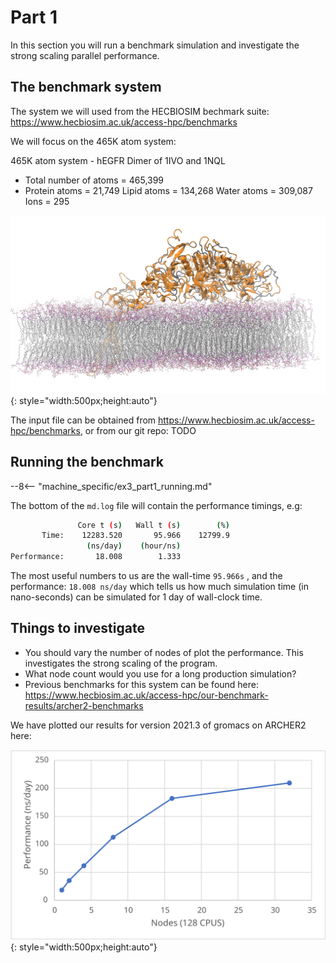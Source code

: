 # Part 1

In this section you will run a benchmark simulation and investigate the strong scaling parallel performance.


## The benchmark system

The system we will used from the HECBIOSIM bechmark suite:
https://www.hecbiosim.ac.uk/access-hpc/benchmarks

We will focus on the 465K atom system:

465K atom system - hEGFR Dimer of 1IVO and 1NQL
- Total number of atoms = 465,399
-   Protein atoms = 21,749  Lipid atoms = 134,268  Water atoms = 309,087  Ions = 295


![465K atom system]( ./images/465K-H1-H1.png){: style="width:500px;height:auto"}

The input file can be obtained from https://www.hecbiosim.ac.uk/access-hpc/benchmarks, or from our git repo: TODO


## Running the benchmark

--8<-- "machine_specific/ex3_part1_running.md"


The bottom of the ``md.log`` file will contain the performance timings, e.g:

```bash
               Core t (s)   Wall t (s)        (%)
       Time:    12283.520       95.966    12799.9
                 (ns/day)    (hour/ns)
Performance:       18.008        1.333
```

The most useful numbers to us are the wall-time ``95.966s`` , and the performance: ``18.008 ns/day`` which tells us how much simulation time (in nano-seconds) can be simulated for 1 day of wall-clock time.

## Things to investigate
- You should vary the number of nodes of plot the performance. This investigates the strong scaling of the program.
- What node count would you use for a long production simulation?
- Previous benchmarks for this system can be found here:
https://www.hecbiosim.ac.uk/access-hpc/our-benchmark-results/archer2-benchmarks

We have plotted our results for version 2021.3 of gromacs on ARCHER2 here:

![gromacs strong scaling]( ./images/gmx_465k_HBS.svg){: style="width:500px;height:auto"}




